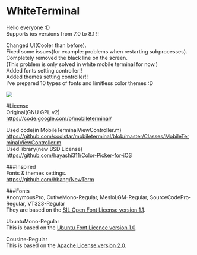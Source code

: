 WhiteTerminal
====================
  
Hello everyone :D  
Supports ios versions from 7.0 to  8.1 !!  
  
Changed UI(Cooler than before).  
Fixed some issues(for example: problems when restarting subprocesses).  
Completely removed the black line on the screen.  
(This problem is only solved in white mobile terminal for now.)  
Added fonts setting controller!!  
Added themes setting controller!!  
I've prepared 10 types of fonts and limitless color themes :D  
  
[![](http://img.youtube.com/vi/6dqoVRL1LrY/0.jpg)](https://www.youtube.com/watch?v=6dqoVRL1LrY)
  
#License  
Original(GNU GPL v2)  
https://code.google.com/p/mobileterminal/  
  
Used code(in MobileTerminalViewController.m)  
https://github.com/coolstar/mobileterminal/blob/master/Classes/MobileTerminalViewController.m  
Used library(new BSD License)  
https://github.com/hayashi311/Color-Picker-for-iOS  
  
###Inspired   
Fonts & themes settings.  
https://github.com/hbang/NewTerm  
  
###Fonts  
AnonymousPro, CutiveMono-Regular, MesloLGM-Regular, SourceCodePro-Regular, VT323-Regular  
They are based on the [SIL Open Font License version 1.1](http://scripts.sil.org/cms/scripts/page.php?site_id=nrsi&id=OFL).

UbuntuMono-Regular  
This is based on the [Ubuntu Font Licence version 1.0](http://font.ubuntu.com/licence/).  
  
Cousine-Regular  
This is based on the [Apache License version 2.0](http://www.apache.org/licenses/).  
